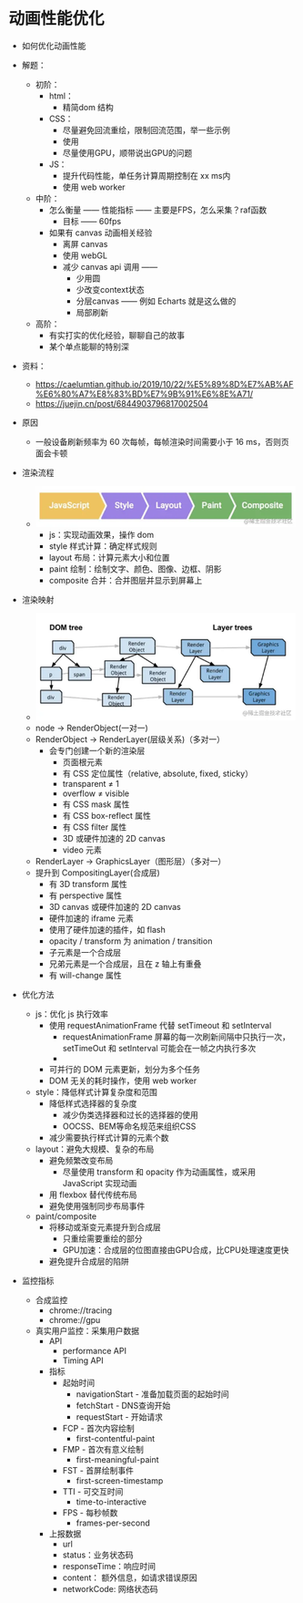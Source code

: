 
# 动画性能优化

- 如何优化动画性能
- 解题：
    - 初阶：
        - html：
            - 精简dom 结构
        - CSS：
            - 尽量避免回流重绘，限制回流范围，举一些示例
            - 使用
            - 尽量使用GPU，顺带说出GPU的问题
        - JS：
            - 提升代码性能，单任务计算周期控制在 xx ms内
            - 使用 web worker
    - 中阶：
        - 怎么衡量 —— 性能指标 —— 主要是FPS，怎么采集？raf函数
            - 目标 —— 60fps
        - 如果有 canvas 动画相关经验
            - 离屏 canvas
            - 使用 webGL
            - 减少 canvas api 调用 ——
                - 少用圆
                - 少改变context状态
                - 分层canvas —— 例如 Echarts 就是这么做的
                - 局部刷新
    - 高阶：
        - 有实打实的优化经验，聊聊自己的故事
        - 某个单点能聊的特别深

- 资料：
    - <https://caelumtian.github.io/2019/10/22/%E5%89%8D%E7%AB%AF%E6%80%A7%E8%83%BD%E7%9B%91%E6%8E%A71/>
    - <https://juejin.cn/post/6844903796817002504>

- 原因
    - 一般设备刷新频率为 60 次每帧，每帧渲染时间需要小于 16 ms，否则页面会卡顿
- 渲染流程
    - ![img](./assets/2023-04-28-15-13-51.png)
        - js：实现动画效果，操作 dom
        - style 样式计算：确定样式规则
        - layout 布局：计算元素大小和位置
        - paint 绘制：绘制文字、颜色、图像、边框、阴影
        - composite 合并：合并图层并显示到屏幕上
- 渲染映射
    - ![img](./assets/2023-04-28-15-16-45.png)
    - node -> RenderObject(一对一)
    - RenderObject -> RenderLayer(层级关系)（多对一）
        - 会专门创建一个新的渲染层
            - 页面根元素
            - 有 CSS 定位属性（relative, absolute, fixed, sticky）
            - transparent ≠ 1
            - overflow ≠ visible
            - 有 CSS mask 属性
            - 有 CSS box-reflect 属性
            - 有 CSS filter 属性
            - 3D 或硬件加速的 2D canvas
            - video 元素
    - RenderLayer -> GraphicsLayer（图形层）（多对一）
    - 提升到 CompositingLayer(合成层)
        - 有 3D transform 属性
        - 有 perspective 属性
        - 3D canvas 或硬件加速的 2D canvas
        - 硬件加速的 iframe 元素
        - 使用了硬件加速的插件，如 flash
        - opacity / transform 为 animation / transition
        - 子元素是一个合成层
        - 兄弟元素是一个合成层，且在 z 轴上有重叠
        - 有 will-change 属性
- 优化方法
    - js：优化 js 执行效率
        - 使用 requestAnimationFrame 代替 setTimeout 和 setInterval
            - requestAnimationFrame 屏幕的每一次刷新间隔中只执行一次，setTimeOut 和 setInterval 可能会在一帧之内执行多次
            -
        - 可并行的 DOM 元素更新，划分为多个任务
        - DOM 无关的耗时操作，使用 web worker
    - style：降低样式计算复杂度和范围
        - 降低样式选择器的复杂度
            - 减少伪类选择器和过长的选择器的使用
            - OOCSS、BEM等命名规范来组织CSS
        - 减少需要执行样式计算的元素个数
    - layout：避免大规模、复杂的布局
        - 避免频繁改变布局
            - 尽量使用 transform 和 opacity 作为动画属性，或采用 JavaScript 实现动画
        - 用 flexbox 替代传统布局
        - 避免使用强制同步布局事件
    - paint/composite
        - 将移动或渐变元素提升到合成层
            - 只重绘需要重绘的部分
            - GPU加速：合成层的位图直接由GPU合成，比CPU处理速度更快
        - 避免提升合成层的陷阱
- 监控指标
    - 合成监控
        - chrome://tracing
        - chrome://gpu
    - 真实用户监控：采集用户数据
        - API
            - performance API
            - Timing API
        - 指标
            - 起始时间
                - navigationStart - 准备加载页面的起始时间
                - fetchStart - DNS查询开始
                - requestStart - 开始请求
            - FCP - 首次内容绘制
                - first-contentful-paint
            - FMP - 首次有意义绘制
                - first-meaningful-paint
            - FST - 首屏绘制事件
                - first-screen-timestamp
            - TTI - 可交互时间
                - time-to-interactive
            - FPS - 每秒帧数
                - frames-per-second
        - 上报数据
            - url
            - status：业务状态码
            - responseTime：响应时间
            - content： 额外信息，如请求错误原因
            - networkCode: 网络状态码
